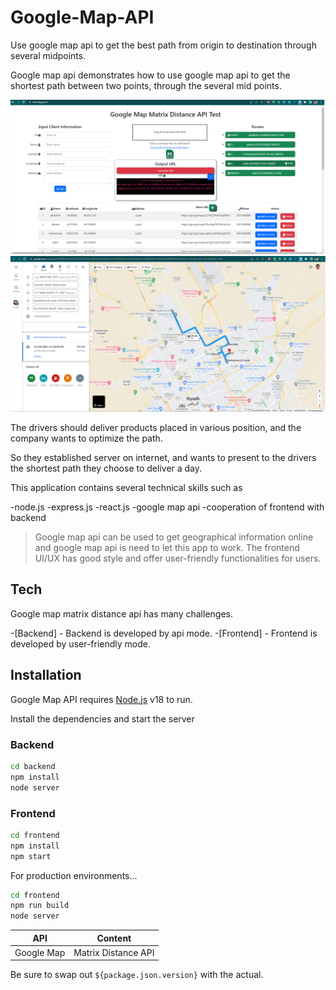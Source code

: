 # Google-Map-API
Use google map api to get the best path from origin to destination through several midpoints.

Google map api demonstrates how to use google map api to get the shortest path between two points, through the several mid points.

![Google Map API Test](https://github.com/StevenHocking/Google-Map-API/blob/master/refs/Frontend-1.png?raw=true)
![Google Map API Test](https://github.com/StevenHocking/Google-Map-API/blob/master/refs/Frontend-2.png?raw=true)

The drivers should deliver products placed in various position, and the company wants to optimize the path.

So they established server on internet, and wants to present to the drivers the shortest path they choose to deliver a day.

This application contains several technical skills such as 

-node.js
-express.js
-react.js
-google map api
-cooperation of frontend with backend

>Google map api can be used to get geographical information online
>and google map api is need to let this app to work.
>The frontend UI/UX has good style and offer user-friendly functionalities for users.

## Tech

Google map matrix distance api has many challenges.

-[Backend] - Backend is developed by api mode.
-[Frontend] - Frontend is developed by user-friendly mode.

## Installation

Google Map API requires [Node.js](https://nodejs.org/) v18 to run.

Install the dependencies and start the server

### Backend

```sh
cd backend
npm install
node server
```

### Frontend
```sh
cd frontend
npm install
npm start
```

For production environments...
```sh
cd frontend
npm run build
node server
```

| API | Content |
| ------- | ------- |
| Google Map | Matrix Distance API |

Be sure to swap out `${package.json.version}` with the actual.

